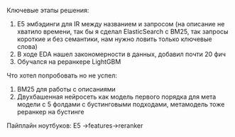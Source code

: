 Ключевые этапы решения:
1. E5 эмбэдинги для IR между названием и запросом (на описание не хватило времени, так бы я сделал ElasticSearch с BM25, так запросы короткие и без семантики, нам нужно ловить только ключевые слова)
2. В ходе EDA нашел закономерности в данных, добавил почти 20 фич
3. Обучался на реранкере LightGBM


Что хотел попробовать но не успел:
1. BM25 для работы с описаниями
2. Двухбашенная нейросеть как модель первого порядка для мета модели с 5 фолдами с бустинговыми подходами, метамодель тоже реранкер на бустинге


Пайплайн  ноутбуков: E5 ->features->reranker
